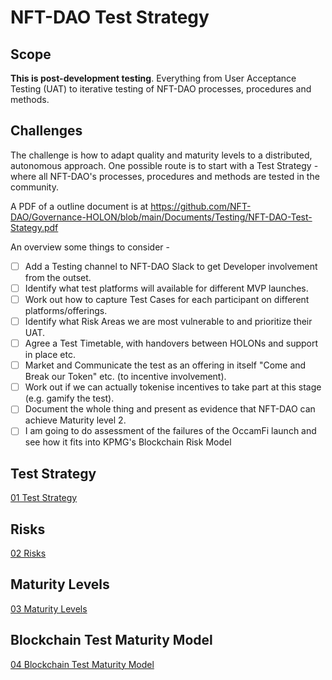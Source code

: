 # NFT-DAO Test Strategy

## Scope

**This is post-development testing**. Everything from User Acceptance Testing (UAT) to iterative testing of NFT-DAO processes, procedures and methods. 

## Challenges

The challenge is how to adapt quality and maturity levels to a distributed, autonomous approach. One possible route is to start with a Test Strategy - where all NFT-DAO's processes, procedures and methods are tested in the community.

A PDF of a outline document is at https://github.com/NFT-DAO/Governance-HOLON/blob/main/Documents/Testing/NFT-DAO-Test-Stategy.pdf

An overview some things to consider - 

- [ ] Add a Testing channel to NFT-DAO Slack to get Developer involvement from the outset.
- [ ] Identify what test platforms will available for different MVP launches.
- [ ] Work out how to capture Test Cases for each participant on different platforms/offerings. 
- [ ] Identify what Risk Areas we are most vulnerable to and prioritize their UAT.
- [ ] Agree a Test Timetable, with handovers between HOLONs and support in place etc.
- [ ] Market and Communicate the test as an offering in itself "Come and Break our Token" etc. (to incentive involvement).
- [ ] Work out if we can actually tokenise incentives to take part at this stage (e.g. gamify the test).
- [ ] Document the whole thing and present as evidence that NFT-DAO can achieve Maturity level 2.
- [ ] I am going to do assessment of the failures of the OccamFi launch and see how it fits into KPMG's Blockchain Risk Model

## Test Strategy

[01 Test Strategy](Documentation/01-Test-Strategy.md)

## Risks

[02 Risks](Documentation/02-Risks.md )

## Maturity Levels

[03 Maturity Levels](Documentation/03-Maturity-Levels.md )

## Blockchain Test Maturity Model

[04 Blockchain Test Maturity Model](Documentation/04-Blockchain-Test-Maturity-Model.md )


